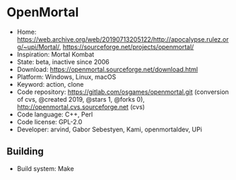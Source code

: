 # OpenMortal

- Home: https://web.archive.org/web/20190713205122/http://apocalypse.rulez.org/~upi/Mortal/, https://sourceforge.net/projects/openmortal/
- Inspiration: Mortal Kombat
- State: beta, inactive since 2006
- Download: https://openmortal.sourceforge.net/download.html
- Platform: Windows, Linux, macOS
- Keyword: action, clone
- Code repository: https://gitlab.com/osgames/openmortal.git (conversion of cvs, @created 2019, @stars 1, @forks 0), http://openmortal.cvs.sourceforge.net (cvs)
- Code language: C++, Perl
- Code license: GPL-2.0
- Developer: arvind, Gabor Sebestyen, Kami, openmortaldev, UPi

## Building

- Build system: Make
